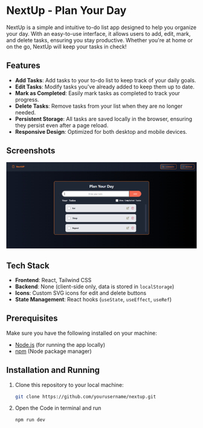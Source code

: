 # NextUp - Plan Your Day

NextUp is a simple and intuitive to-do list app designed to help you organize your day. With an easy-to-use interface, it allows users to add, edit, mark, and delete tasks, ensuring you stay productive. Whether you're at home or on the go, NextUp will keep your tasks in check!

## Features

- **Add Tasks**: Add tasks to your to-do list to keep track of your daily goals.
- **Edit Tasks**: Modify tasks you've already added to keep them up to date.
- **Mark as Completed**: Easily mark tasks as completed to track your progress.
- **Delete Tasks**: Remove tasks from your list when they are no longer needed.
- **Persistent Storage**: All tasks are saved locally in the browser, ensuring they persist even after a page reload.
- **Responsive Design**: Optimized for both desktop and mobile devices.

## Screenshots

![NextUp App](./screenshots/screen.png)

## Tech Stack

- **Frontend**: React, Tailwind CSS
- **Backend**: None (client-side only, data is stored in `localStorage`)
- **Icons**: Custom SVG icons for edit and delete buttons
- **State Management**: React hooks (`useState`, `useEffect`, `useRef`)

## Prerequisites

Make sure you have the following installed on your machine:

- [Node.js](https://nodejs.org/) (for running the app locally)
- [npm](https://www.npmjs.com/) (Node package manager)

## Installation and Running

1. Clone this repository to your local machine:

   ```bash
   git clone https://github.com/yourusername/nextup.git

   ```

2. Open the Code in terminal and run
   ```bash
   npm run dev
   ```
